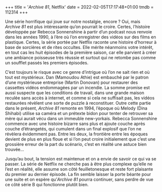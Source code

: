 +++
title = '*Archive 81*, Netflix'
date = 2022-02-05T17:17:48+01:00
tmdb = 112314
+++


Une série horrifique qui joue sur notre nostalgie, encore ? Oui, mais *Archive 81* est plus intéressante qu’on pourrait le croire. Certes, l’histoire développée par Rebecca Sonnenshine à partir d’un podcast nous renvoie dans les années 1990, à l’ère où l’on enregistrer des vidéos sur des films en plastique. Certes, la série portée par Netflix raconte une histoire d’horreur à base de sorcières et de rites occultes. Elle mérite néanmoins votre intérêt, en tout cas les huit épisodes de la première saison, car elle parvient à créer une ambiance poisseuse très réussie et surtout qui ne retombe pas comme un soufflet passés les premiers épisodes.

C’est toujours le risque avec ce genre d’intrigue où l’on ne sait rien et où tout est mystérieux. Dan (Mamoudou Athie) est embauché par le patron d’une mystérieuse entreprise (Martin Donovan) pour restaurer des cassettes vidéos endommagées par un incendie. La somme promise est aussi suspecte que les conditions de travail, dans une grande maison reculée sans accès à internet, et comme si cela ne suffisait pas, les vidéos restaurées révèlent une sorte de puzzle à reconstituer. Outre cette partie dans le présent, *Archive 81* remonte en 1994, l’époque où Melody (Dina Shihabi) utilise sa caméra et un prétexte bidon pour tenter de retrouver sa mère qui aurait vécu dans un immeuble new-yorkais. Rebecca Sonnenshine commence avec une histoire bizarre sans plus et ajoute couche après couche d’étrangetés, qui cumulent dans un final explosif que l’on ne révèlera évidemment pas. Entre les deux, la frontière entre les époques devient de plus en plus floue et si l’on peut croire initialement que c’est une grossière erreur de la part du scénario, c’est en réalité une astuce bien trouvée…

Jusqu’au bout, la tension est maintenue et on a envie de savoir ce qui va se passer. La série de Netflix ne cherche pas à être plus complexe qu’elle ne l’est en réalité, elle assume son côté feuilletonesque et reste fort plaisante du premier au dernier épisode. La fin semble laisser la porte béante pour une suite et on espère qu’*Archive 81* pourra continuer, sans perdre de vue ce côté série B qui fonctionne plutôt bien. 